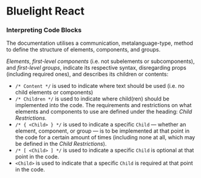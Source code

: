 # Bluelight React

### Interpreting Code Blocks

The documentation utilises a communication, metalanguage-type, method to define the structure of elements, components, and groups.&#x20;

_Elements_, _first-level components_ (i.e. not subelements or subcomponents), and _first-level groups_, indicate its respective syntax, disregarding props (including required ones), and describes its children or contents:

* `/* Content */` is used to indicate where text should be used (i.e. no child elements or components)
* `/* Children */` is used to indicate where child(ren) should be implemented into the code. The requirements and restrictions on what elements and components to use are defined under the heading: _Child Restrictions_.
* `/* { <Child> } */` is used to indicate a specific `Child` — whether an element, component, or group — is to be implemented at that point in the code for a certain amount of times (including none at all, which may be defined in the _Child Restrictions_).&#x20;
* `/* [ <Child> ] */` is used to indicate a specific `Child` is optional at that point in the code.
* `<Child>` is used to indicate that a specific `Child` is required at that point in the code.&#x20;
